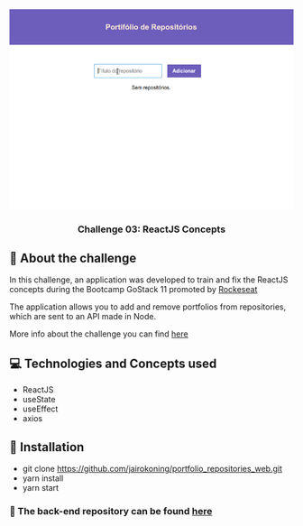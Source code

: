 <img alt="GoStack Challenge" src="https://raw.githubusercontent.com/jairokoning/portfolio_repositories_web/master/src/assets/app.gif" />

<h3 align="center">
  Challenge 03: ReactJS Concepts
</h3>

## :rocket: About the challenge

In this challenge, an application was developed to train and fix the ReactJS concepts during the Bootcamp GoStack 11 promoted by [Rockeseat](https://rocketseat.com.br)

The application allows you to add and remove portfolios from repositories, which are sent to an API made in Node.

More info about the challenge you can find [here](https://github.com/Rocketseat/bootcamp-gostack-desafios/tree/master/desafio-conceitos-reactjs)

## :computer: Technologies and Concepts used
- ReactJS
- useState
- useEffect
- axios

## :checkered_flag: Installation
- git clone https://github.com/jairokoning/portfolio_repositories_web.git
- yarn install
- yarn start

### :pushpin: The back-end repository can be found [here](https://github.com/jairokoning/portfolio_repositories)